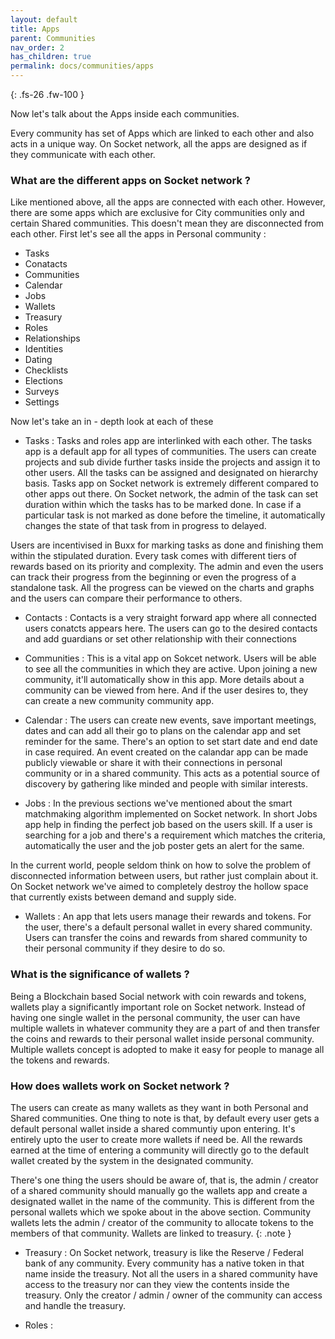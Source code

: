 ```yaml
---
layout: default
title: Apps
parent: Communities
nav_order: 2
has_children: true
permalink: docs/communities/apps
---
```


{: .fs-26 .fw-100 }

Now let's talk about the Apps inside each communities. 

Every community has set of Apps which are linked to each other and also acts in a unique way. On Socket network, all the apps are designed as if they  communicate with each other. 

### What are the different apps on Socket network ? 

Like mentioned above, all the apps are connected with each other. However, there are some apps which are exclusive for City communities only and certain Shared communities. This doesn't mean they are disconnected from each other. First let's see all the apps in Personal community : 

- Tasks 
- Conatacts
- Communities
- Calendar
- Jobs
- Wallets
- Treasury 
- Roles
- Relationships
- Identities
- Dating
- Checklists
- Elections
- Surveys
- Settings

 Now let's take an in - depth look at each of these 

- Tasks : Tasks and roles app are interlinked with each other. The tasks app is a default app for all types of communities. The users can create projects and sub divide further tasks inside the projects and assign it to other users. All the tasks can be assigned and designated on hierarchy basis. Tasks app on Socket network is extremely different compared to other apps out there. On Socket network, the admin of the task can set duration within which the tasks has to be marked done. In case if a particular task is not marked as done before the timeline, it automatically changes the state of that task from in progress to delayed.

Users are incentivised in Buxx for marking tasks as done and finishing them within the stipulated duration. Every task comes with different tiers of rewards based on its priority and complexity. The admin and even the users can track their progress from the beginning or even the progress of a standalone task. All the progress can be viewed on the charts and graphs and the users can compare their performance to others. 

- Contacts : Contacts is a very straight forward app where all connected users conatcts appears here. The users can go to the desired contacts and add guardians or set other relationship with their connections 

- Communities : This is a vital app on Sokcet network. Users will be able to see all the communities in which they are active. Upon joining a new community, it'll automatically show in this app. More details about a community can be viewed from here. And if the user desires to, they can create a new community community app.   

- Calendar : The users can create new events, save important meetings, dates and can add all their go to plans on the calendar app and set reminder for the same. There's an option to set start date and end date in case required. An event created on the calandar app can be made publicly viewable or share it with their connections in personal community or in a shared community. This acts as a potential source of discovery by gathering like minded and people with similar interests. 

- Jobs : In the previous sections we've mentioned about the smart matchmaking algorithm implemented on Socket network. In short Jobs app help in finding the perfect job based on the users skill. If a user is searching for a job and there's a requirement which matches the criteria, automatically the user and the job poster gets an alert for the same. 

In the current world, people seldom think on how to solve the problem of disconnected information between users, but rather just complain about it. On Socket network we've aimed to completely destroy the hollow space that currently exists between demand and supply side. 

- Wallets : An app that lets users manage their rewards and tokens. For the user, there's a default personal wallet in every shared community. Users can transfer the coins and rewards from shared community to their personal community if they desire to do so.

### What is the significance of wallets ? 

Being a Blockchain based Social network with coin rewards and tokens, wallets play a significantly important role on Socket network. Instead of having one single wallet in the personal community, the user can have multiple wallets in whatever community they are a part of and then transfer the coins and rewards to their personal wallet inside personal community. Multiple wallets concept is adopted to make it easy for people to manage all the tokens and rewards. 

### How does wallets work on Socket network ? 

The users can create as many wallets as they want in both Personal and Shared communities. One thing to note is that, by default every user gets a default personal wallet inside a shared communtiy upon entering. It's entirely upto the user to create more wallets if need be. All the rewards earned at the time of entering a community will directly go to the default wallet created by the system in the designated community. 

There's one thing the users should be aware of, that is, the admin / creator of a shared community should manually go the wallets app and create a designated wallet in the name of the community. This is different from the personal wallets which we spoke about in the above section. Community wallets lets the admin / creator of the community to allocate tokens to the members of that community. Wallets are linked to treasury. {: .note }

- Treasury : On Socket network, treasury is like the Reserve / Federal bank of any community. Every community has a native token in that name inside the treasury. Not all the users in a shared community have access to the treasury nor can they view the contents inside the treasury. Only the creator / admin / owner of the community can access and handle the treasury. 

- Roles : 




